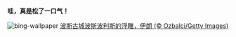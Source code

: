 
**哇，真是松了一口气！**

![bing-wallpaper](https://www.bing.com/th?id=OHR.PersepolisRelief_ZH-CN4910990690_1920x1080.jpg)
[波斯古城波斯波利斯的浮雕，伊朗 (© Ozbalci/Getty Images)](https://www.bing.com/search?q=%E6%B3%A2%E6%96%AF%E6%B3%A2%E5%88%A9%E6%96%AF&amp;form=hpcapt&amp;mkt=zh-cn)
  